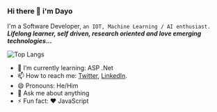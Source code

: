 ### Hi there 👋  i'm Dayo
I'm a Software Developer, `an IOT, Machine Learning / AI enthusiast.`
***Lifelong learner, self driven, research oriented and love emerging technologies...***

<!--
**dea1j/dea1j** is a ✨ _special_ ✨ repository because its `README.md` (this file) appears on your GitHub profile.

<!-- 
I am an enthusiastic front-end developer, who always works with full passion and responsibility. I am well skilled in front end technologies like HTML5, CSS, Vanilla JS, and React JS. I am currently looking into RESTFUL API's using NODE.js and Mongo as Database (MERN). I am always looking at new adventures to challenge my skills. -->


![Top Langs](https://github-readme-stats.vercel.app/api/top-langs/?username=dea1j&layout=compact&hide=html)

<!-- 
Here are some ideas to get you started:

- 🔭 I’m currently working on my coding skills
- 👯 I’m looking to collaborate on ...
- 🤔 I’m looking for help with ...
 -->


- 🌱 I’m currently learning: ASP .Net
- 📫 How to reach me: [Twitter](twitter.com/dea1j), [LinkedIn](https://www.linkedin.com/in/james-dayo-77ba20111/).
- 😄 Pronouns: He/Him
- 💬 Ask me about anything
- ⚡ Fun fact: ❤️ JavaScript
